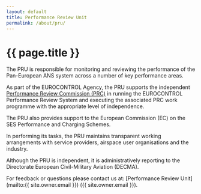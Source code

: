 ```yaml
---
layout: default
title: Performance Review Unit
permalink: /about/pru/
---
```


# {{ page.title }}

The PRU is responsible for monitoring and reviewing the performance of the Pan-European ANS system across a number of key performance areas.

As part of the EUROCONTROL Agency, the PRU supports the independent <a href="https://www.eurocontrol.int/ansperformance/">Performance Review Commission (PRC)</a> in running the EUROCONTROL Performance Review System and executing the associated PRC work programme with the appropriate level of independence.

The PRU also provides support to the European Commission (EC) on the SES Performance and Charging Schemes.

In performing its tasks, the PRU maintains transparent working arrangements with service providers, airspace user organisations and the industry.

Although the PRU is independent, it is administratively reporting to the Directorate European Civil-Military Aviation (DECMA).

For feedback or questions please contact us at:
[Performance Review Unit](mailto:{{ site.owner.email }}) ({{ site.owner.email }}).
